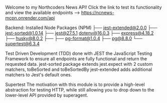 Welcome to my Northcoders News API! Click the link to test its functionality and view the available endpoints --> https://ncnews-mcpn.onrender.com/api

Backend:
Installed Node Packages (NPM) 
├── jest-extended@2.0.0 
├── jest-sorted@1.0.14
├── jest@27.5.1
    dotenv@16.0.3 
├── express@4.18.2
├── husky@8.0.2
├── 
├── pg-format@1.0.4
├── pg@8.8.0
└── supertest@6.3.4

Test Driven Development (TDD) done with JEST the JavaScript Testing Framework to ensure all endpoints are fully functional and return the requested data.
jest-sorted package extends jest.expect with 2 custom matchers, toBeSorted and toBeSortedBy
jest-extended adds additional matchers to Jest's default ones.

Supertest The motivation with this module is to provide a high-level abstraction for testing HTTP, while still allowing you to drop down to the lower-level API provided by superagent.